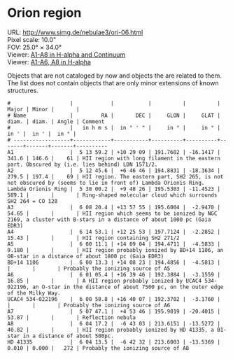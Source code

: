 # Orion region

URL: <http://www.simg.de/nebulae3/ori-06.html>  
Pixel scale: 10.0"  
FOV: 25.0° × 34.0°  
Viewer: [A1-A8 in H-alpha and Continuum](http://www.simg.de/nebulae3/ori-06-hbr.vhtml?nav=0&tbl=1&uo=~3%22A1%22%2C78.4968%2C10.4857%2C341.662%2C146.686%2C61%2C%22HII%20region%20with%20long%20filament%20in%20the%20eastern%20part.%20Obscured%20by%20~1i.e.%20lies%20behind~2%20LDN%201571%2F2.%22~4%2C~3%22A2%22%2C78.1899%2C6.7794%2C279.580%2C197.400%2C69%2C%22HII%20region.%20The%20eastern%20part%2C%20SH2%20265%2C%20is%20not%20not%20obscured%20by%20~1seems%20to%20lie%20in%20front%20of~2%20Lambda%20Orionis%20Ring.%22~4%2C~3%22Lambda%20Orionis%20Ring%22%2C84.5007%2C9.8071%2C589.160%2C%22Ring-shaped%20molecular%20cloud%20which%20surrounds%20SH2%20264%20%3D%20CO%20128%22~4%2C~3%22A3%22%2C92.0852%2C13.9653%2C54.650%2C%22HII%20region%20which%20seems%20to%20be%20ionized%20by%20NGC%202169%2C%20a%20cluster%20with%20B-stars%20in%20a%20distance%20of%20about%201000%20pc%20~1Gaia%20EDR3~2%22~4%2C~3%22A4%22%2C93.7211%2C12.4314%2C15.430%2C%22HII%20region%20containing%20SH2%20271%2F2%22~4%2C~3%22A5%22%2C90.0461%2C14.1512%2C9.180%2C%22HII%20region%20probably%20ionized%20by%20BD%2B14%201106%2C%20an%20OB-star%20in%20a%20distance%20of%20about%201800%20pc%20~1Gaia%20EDR3~2%22~4%2C~3%22BD%2B14%201106%22%2C90.0553%2C14.1396%2C%22Probably%20the%20ionizing%20source%20of%20A5%22~4%2C~3%22A6%22%2C90.2727%2C16.6627%2C16.857%2C%22A%20HII%20region%20probably%20ionized%20by%20UCAC4%20534-022196%2C%20an%20O-star%20in%20the%20distance%20of%20about%207500%20pc%2C%20on%20the%20outer%20edge%20of%20the%20Milky%20Way.%22~4%2C~3%22UCAC4%20534-022196%22%2C90.2451%2C16.6686%2C%22Probably%20the%20ionizing%20source%20of%20A6%22~4%2C~3%22A7%22%2C76.9462%2C4.8961%2C53.870%2C%22Reflection%20nebula%22~4%2C~3%22A8%22%2C91.0715%2C-6.7176%2C40.820%2C%22HII%20region%20probably%20ionized%20by%20HD%2041335%2C%20a%20B1-star%20in%20a%20distance%20of%20about%20500pc.%22~4%2C~3%22HD%2041335%22%2C91.0563%2C-6.7090%2C0.010%2C0.000%2C272%2C%22Probably%20the%20ionizing%20source%20of%20A8%22~4)  
Viewer: [A1-A6, A8 in H-alpha](http://www.simg.de/nebulae3/ori-06-h.vhtml?nav=0&tbl=1&uo=~3%22A1%22%2C78.4968%2C10.4857%2C341.662%2C146.686%2C61%2C%22HII%20region%20with%20long%20filament%20in%20the%20eastern%20part.%20Obscured%20by%20~1i.e.%20lies%20behind~2%20LDN%201571%2F2.%22~4%2C~3%22A2%22%2C78.1899%2C6.7794%2C279.580%2C197.400%2C69%2C%22HII%20region.%20The%20eastern%20part%2C%20SH2%20265%2C%20is%20not%20not%20obscured%20by%20~1seems%20to%20lie%20in%20front%20of~2%20Lambda%20Orionis%20Ring.%22~4%2C~3%22Lambda%20Orionis%20Ring%22%2C84.5007%2C9.8071%2C589.160%2C%22Ring-shaped%20molecular%20cloud%20which%20surrounds%20SH2%20264%20%3D%20CO%20128%22~4%2C~3%22A3%22%2C92.0852%2C13.9653%2C54.650%2C%22HII%20region%20which%20seems%20to%20be%20ionized%20by%20NGC%202169%2C%20a%20cluster%20with%20B-stars%20in%20a%20distance%20of%20about%201000%20pc%20~1Gaia%20EDR3~2%22~4%2C~3%22A4%22%2C93.7211%2C12.4314%2C15.430%2C%22HII%20region%20containing%20SH2%20271%2F2%22~4%2C~3%22A5%22%2C90.0461%2C14.1512%2C9.180%2C%22HII%20region%20probably%20ionized%20by%20BD%2B14%201106%2C%20an%20OB-star%20in%20a%20distance%20of%20about%201800%20pc%20~1Gaia%20EDR3~2%22~4%2C~3%22BD%2B14%201106%22%2C90.0553%2C14.1396%2C%22Probably%20the%20ionizing%20source%20of%20A5%22~4%2C~3%22A6%22%2C90.2727%2C16.6627%2C16.857%2C%22A%20HII%20region%20probably%20ionized%20by%20UCAC4%20534-022196%2C%20an%20O-star%20in%20the%20distance%20of%20about%207500%20pc%2C%20on%20the%20outer%20edge%20of%20the%20Milky%20Way.%22~4%2C~3%22UCAC4%20534-022196%22%2C90.2451%2C16.6686%2C%22Probably%20the%20ionizing%20source%20of%20A6%22~4%2C~3%22A8%22%2C91.0715%2C-6.7176%2C40.820%2C%22HII%20region%20probably%20ionized%20by%20HD%2041335%2C%20a%20B1-star%20in%20a%20distance%20of%20about%20500pc.%22~4%2C~3%22HD%2041335%22%2C91.0563%2C-6.7090%2C0.010%2C0.000%2C272%2C%22Probably%20the%20ionizing%20source%20of%20A8%22~4)  

Objects that are not cataloged by now and objects the are related to them. The
list does not contain objects that are only minor extensions of known structures.

	#                   |            |           |          |          | Major | Minor |       | 
	# Name              |         RA |       DEC |     GLON |     GLAT | diam. | diam. | Angle | Comment
	#                   |   in h m s |  in ° ' " |     in ° |     in ° |  in ' |  in ' |  in ° | 
	# ------------------+------------+-----------+----------+----------+-------+-------+-------+----------
	A1                  |  5 13 59.2 | +10 29 09 | 191.7602 | -16.1417 | 341.6 | 146.6 |    61 | HII region with long filament in the eastern part. Obscured by (i.e. lies behind) LDN 1571/2.
	A2                  |  5 12 45.6 |  +6 46 46 | 194.8831 | -18.3634 | 279.5 | 197.4 |    69 | HII region. The eastern part, SH2 265, is not not obscured by (seems to lie in front of) Lambda Orionis Ring.
	Lambda Orionis Ring |  5 38 00.2 |  +9 48 26 | 195.5303 | -11.4523 | 589.1 |       |       | Ring-shaped molecular cloud which surrounds SH2 264 = CO 128
	A3                  |  6 08 20.4 | +13 57 55 | 195.6004 |  -2.9470 | 54.65 |       |       | HII region which seems to be ionized by NGC 2169, a cluster with B-stars in a distance of about 1000 pc (Gaia EDR3)
	A4                  |  6 14 53.1 | +12 25 53 | 197.7124 |  -2.2852 | 15.43 |       |       | HII region containing SH2 271/2
	A5                  |  6 00 11.1 | +14 09 04 | 194.4711 |  -4.5833 | 9.180 |       |       | HII region probably ionized by BD+14 1106, an OB-star in a distance of about 1800 pc (Gaia EDR3)
	BD+14 1106          |  6 00 13.3 | +14 08 23 | 194.4856 |  -4.5813 |       |       |       | Probably the ionizing source of A5
	A6                  |  6 01 05.4 | +16 39 46 | 192.3884 |  -3.1559 | 16.85 |       |       | A HII region probably ionized by UCAC4 534-022196, an O-star in the distance of about 7500 pc, on the outer edge of the Milky Way.
	UCAC4 534-022196    |  6 00 58.8 | +16 40 07 | 192.3702 |  -3.1760 |       |       |       | Probably the ionizing source of A6
	A7                  |  5 07 47.1 |  +4 53 46 | 195.9019 | -20.4015 | 53.87 |       |       | Reflection nebula
	A8                  |  6 04 17.2 |  -6 43 03 | 213.6151 | -13.5272 | 40.82 |       |       | HII region probably ionized by HD 41335, a B1-star in a distance of about 500pc.
	HD 41335            |  6 04 13.5 |  -6 42 32 | 213.6003 | -13.5369 | 0.010 | 0.000 |   272 | Probably the ionizing source of A8

